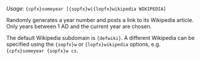 *Usage:* `{cpfx}someyear [{sopfx}w|{lopfx}wikipedia WIKIPEDIA]`

Randomly generates a year number and posts a link to its Wikipedia article. Only years between 1 AD and the current year are chosen.

The default Wikipedia subdomain is `{defwiki}`. A different Wikipedia can be specified using the `{sopfx}w` or `{lopfx}wikipedia` options, e.g. `{cpfx}someyear {sopfx}w cs`.
